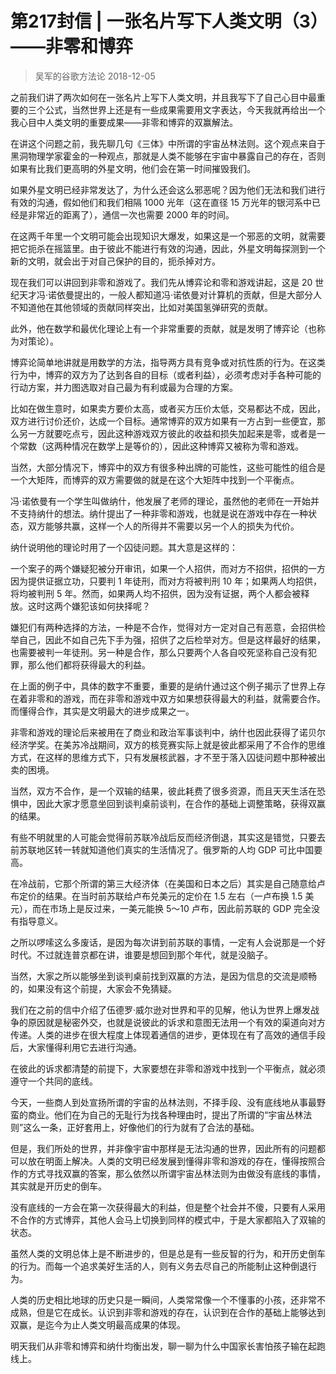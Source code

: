 # 第217封信 | 一张名片写下人类文明（3）——非零和博弈
> 吴军的谷歌方法论
2018-12-05

之前我们讲了两次如何在一张名片上写下人类文明，并且我写下了自己心目中最重要的三个公式，当然世界上还是有一些成果需要用文字表达，今天我就再给出一个我心目中人类文明的重要成果——非零和博弈的双赢解法。

在讲这个问题之前，我先聊几句《三体》中所谓的宇宙丛林法则。这个观点来自于黑洞物理学家霍金的一种观点，那就是人类不能够在宇宙中暴露自己的存在，否则如果有比我们更高明的外星文明，他们会在第一时间摧毁我们。

如果外星文明已经非常发达了，为什么还会这么邪恶呢？因为他们无法和我们进行有效的沟通，假如他们和我们相隔 1000 光年（这在直径 15 万光年的银河系中已经是非常近的距离了），通信一次也需要 2000 年的时间。

在这两千年里一个文明可能会出现知识大爆发，如果这是一个邪恶的文明，就需要把它扼杀在摇篮里。由于彼此不能进行有效的沟通，因此，外星文明每探测到一个新的文明，就会出于对自己保护的目的，扼杀掉对方。

现在我们可以讲回到非零和游戏了。我们先从博弈论和零和游戏讲起，这是 20 世纪天才冯·诺依曼提出的，一般人都知道冯·诺依曼对计算机的贡献，但是大部分人不知道他在其他领域的贡献同样突出，比如对美国氢弹研究的贡献。

此外，他在数学和最优化理论上有一个非常重要的贡献，就是发明了博弈论（也称为对策论）。

博弈论简单地讲就是用数学的方法，指导两方具有竞争或对抗性质的行为。在这类行为中，博弈的双方为了达到各自的目标（或者利益），必须考虑对手各种可能的行动方案，并力图选取对自己最为有利或最为合理的方案。

比如在做生意时，如果卖方要价太高，或者买方压价太低，交易都达不成，因此，双方进行讨价还价，达成一个目标。通常博弈的双方如果有一方占到一些便宜，那么另一方就要吃点亏，因此这种游戏双方彼此的收益和损失加起来是零，或者是一个常数（这两种情况在数学上是等价的），因此这种博弈又被称为零和游戏。

当然，大部分情况下，博弈中的双方有很多种出牌的可能性，这些可能性的组合是一个大矩阵，而博弈的双方需要做的就是在这个大矩阵中找到一个平衡点。

冯·诺依曼有一个学生叫做纳什，他发展了老师的理论，虽然他的老师在一开始并不支持纳什的想法。纳什提出了一种非零和游戏，也就是说在游戏中存在一种状态，双方能够共赢，这样一个人的所得并不需要以另一个人的损失为代价。

纳什说明他的理论时用了一个囚徒问题。其大意是这样的：

一个案子的两个嫌疑犯被分开审讯，如果一个人招供，而对方不招供，招供的一方因为提供证据立功，只要判 1 年徒刑，而对方将被判刑 10 年；如果两人均招供，将均被判刑 5 年。然而，如果两人均不招供，因为没有证据，两个人都会被释放。这时这两个嫌犯该如何抉择呢？

嫌犯们有两种选择的方法，一种是不合作，觉得对方一定对自己有恶意，会招供检举自己，因此不如自己先下手为强，招供了之后检举对方。但是这样最好的结果，也需要被判一年徒刑。另一种是合作，那么只要两个人各自咬死坚称自己没有犯罪，那么他们都将获得最大的利益。

在上面的例子中，具体的数字不重要，重要的是纳什通过这个例子揭示了世界上存在着非零和的游戏，而在非零和游戏中双方如果想获得最大的利益，就需要合作。而懂得合作，其实是文明最大的进步成果之一。

非零和游戏的理论后来被用在了商业和政治军事谈判中，纳什也因此获得了诺贝尔经济学奖。在美苏冷战期间，双方的核竞赛实际上就是彼此都采用了不合作的思维方式，在这样的思维方式下，只有发展核武器，才不至于落入囚徒问题中那种被出卖的困境。

当然，双方不合作，是一个双输的结果，彼此耗费了很多资源，而且天天生活在恐惧中，因此大家才愿意坐回到谈判桌前谈判，在合作的基础上调整策略，获得双赢的结果。

有些不明就里的人可能会觉得前苏联冷战后反而经济倒退，其实这是错觉，只要去前苏联地区转一转就知道他们真实的生活情况了。俄罗斯的人均 GDP 可比中国要高。

在冷战前，它那个所谓的第三大经济体（在美国和日本之后）其实是自己随意给卢布定价的结果。在当时前苏联给卢布兑美元的定价在 1.5 左右（一卢布换 1.5 美元），而在市场上是反过来，一美元能换 5～10 卢布，因此前苏联的 GDP 完全没有指导意义。

之所以啰嗦这么多废话，是因为每次讲到前苏联的事情，一定有人会说那是一个好时代。不过就连普京都在讲，谁要是想回到那个年代，就是没脑子。

当然，大家之所以能够坐到谈判桌前找到双赢的方法，是因为信息的交流是顺畅的，如果没有这个前提，大家会不免猜疑。

我们在之前的信中介绍了伍德罗·威尔逊对世界和平的见解，他认为世界上爆发战争的原因就是秘密外交，也就是说彼此的诉求和意图无法用一个有效的渠道向对方传递。人类的进步在很大程度上体现着通信的进步，更体现在有了高效的通信手段后，大家懂得利用它去进行沟通。

在彼此的诉求都清楚的前提下，大家要想在非零和游戏中找到一个平衡点，就必须遵守一个共同的底线。

今天，一些商人到处宣扬所谓的宇宙的丛林法则，不择手段、没有底线地从事最野蛮的商业。他们在为自己的无耻行为找各种理由时，提出了所谓的“宇宙丛林法则”这么一条，正好套用上，好像他们的行为就有了合法的基础。

但是，我们所处的世界，并非像宇宙中那样是无法沟通的世界，因此所有的问题都可以放在明面上解决。人类的文明已经发展到懂得非零和游戏的存在，懂得按照合作的方式寻找双赢的答案，那么依然以所谓宇宙丛林法则为由做没有底线的事情，其实就是开历史的倒车。

没有底线的一方会在第一次获得最大的利益，但是整个社会并不傻，只要有人采用不合作的方式博弈，其他人会马上切换到同样的模式中，于是大家都陷入了双输的状态。

虽然人类的文明总体上是不断进步的，但是总是有一些反智的行为，和开历史倒车的行为。而每一个追求美好生活的人，则有义务去尽自己的所能制止这种倒退行为。

人类的历史相比地球的历史只是一瞬间，人类常常像一个不懂事的小孩，还非常不成熟，但是它在成长。认识到非零和游戏的存在，认识到在合作的基础上能够达到双赢，是迄今为止人类文明最高成果的体现。

明天我们从非零和博弈和纳什均衡出发，聊一聊为什么中国家长害怕孩子输在起跑线上。



